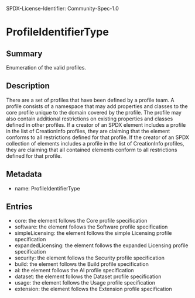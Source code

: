 SPDX-License-Identifier: Community-Spec-1.0

# ProfileIdentifierType

## Summary

Enumeration of the valid profiles. 

## Description

There are a set of profiles that have been defined by a profile team.
A profile consists of a namespace that may add properties and classes to the core profile unique to the domain covered by the profile.
The profile may also contain additional restrictions on existing properties and classes defined in other profiles.
If a creator of an SPDX element includes a profile in the list of CreationInfo profiles, they are claiming that the element conforms to all restrictions defined for that profile.
If the creator of an SPDX collection of elements includes a profile in the list of CreationInfo profiles, they are claiming that all contained elements conform to all restrictions defined for that profile.

## Metadata

- name: ProfileIdentifierType

## Entries

- core: the element follows the Core profile specification
- software: the element follows the Software profile specification
- simpleLicensing: the element follows the simple Licensing profile specification
- expandedLicensing: the element follows the expanded Licensing profile specification
- security: the element follows the Security profile specification
- build: the element follows the Build profile specification
- ai: the element follows the AI profile specification
- dataset: the element follows the Dataset profile specification
- usage: the element follows the Usage profile specification
- extension: the element follows the Extension profile specification
